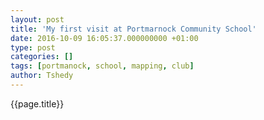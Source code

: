 ```yaml
---
layout: post
title: 'My first visit at Portmarnock Community School'
date: 2016-10-09 16:05:37.000000000 +01:00
type: post
categories: []
tags: [portmanock, school, mapping, club]
author: Tshedy
---
```


{{page.title}}
